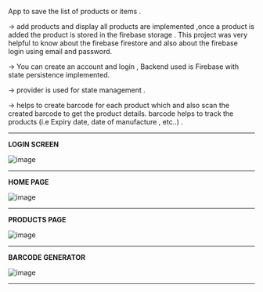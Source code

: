 App to save the list of products or items .

-> add products and display all products are implemented ,once a product is added the product is stored in the firebase storage . This project was very helpful to know about the firebase firestore and also about the firebase login using email and password.  

-> You can create an account and login , Backend used is Firebase with state persistence implemented.

-> provider is used for state management .

-> helps to create barcode for each product which and also scan the created barcode to get the product details. barcode helps to track the products (i.e Expiry date, date of manufacture , etc..) .



--------------------------------------------------------------------------------------------------------------------------------------------------------------------
**LOGIN SCREEN**                                                                                                               


![image](https://user-images.githubusercontent.com/92781591/186173331-e3bd0fdf-4b0f-461e-9cc9-721bed81aeb8.png)               

--------------------------------------------------------------------------------------------------------------------------------------------------------------------

**HOME PAGE**



![image](https://user-images.githubusercontent.com/92781591/185750627-7811519d-5bc5-44cd-9126-03b6db6ddd86.png)

--------------------------------------------------------------------------------------------------------------------------------------------------------------------
**PRODUCTS PAGE**



![image](https://user-images.githubusercontent.com/92781591/185778815-764b8ef9-6184-4bd5-a7ae-082cdd60057b.png)


--------------------------------------------------------------------------------------------------------------------------------------------------------------------
**BARCODE GENERATOR**


![image](https://user-images.githubusercontent.com/92781591/185778858-c6852a08-cccd-413b-8e4a-8933c5a10031.png)

--------------------------------------------------------------------------------------------------------------------------------------------------------------------
